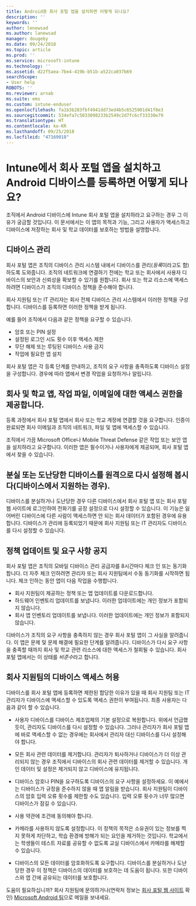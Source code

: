 ```yaml
---
title: Android용 회사 포털 앱을 설치하면 어떻게 되나요?
description: ''
keywords: ''
author: lenewsad
ms.author: lanewsad
manager: dougeby
ms.date: 09/24/2018
ms.topic: article
ms.prod: ''
ms.service: microsoft-intune
ms.technology: ''
ms.assetid: d22f5aea-7be4-419b-b51b-a522ca037b69
searchScope:
- User help
ROBOTS: ''
ms.reviewer: arnab
ms.suite: ems
ms.custom: intune-enduser
ms.openlocfilehash: fa1b3b283fbf4941dd73ed4b5c6525901d41f8e3
ms.sourcegitcommit: 534efa7c5033098233b2549c2d7fc6cf33330e79
ms.translationtype: HT
ms.contentlocale: ko-KR
ms.lasthandoff: 09/25/2018
ms.locfileid: "47169018"
---
```

# <a name="what-happens-if-you-install-the-company-portal-app-and-enroll-your-android-device-in-intune"></a>Intune에서 회사 포털 앱을 설치하고 Android 디바이스를 등록하면 어떻게 되나요?

조직에서 Android 디바이스에 Intune 회사 포털 앱을 설치하라고 요구하는 경우 그 이유가 궁금할 것입니다. 이 문서에서는 이 앱의 목적과 기능, 그리고 사용자가 액세스하고 디바이스에 저장하는 회사 및 학교 데이터를 보호하는 방법을 설명합니다.

## <a name="gets-your-device-managed"></a>디바이스 관리
회사 포털 앱은 조직의 디바이스 관리 시스템 내에서 디바이스를 관리(*등록*이라고도 함)하도록 도와줍니다. 조직의 네트워크에 연결하기 전에는 학교 또는 회사에서 사용자 디바이스의 보안과 신뢰성을 확보할 수 있기를 원합니다. 회사 또는 학교 리소스에 액세스하려면 디바이스가 조직의 디바이스 정책을 준수해야 합니다. 

회사 지원팀 또는 IT 관리자는 회사 전체 디바이스 관리 시스템에서 이러한 정책을 구성합니다. 디바이스를 등록하면 이러한 정책을 받게 됩니다. 

예를 들어 조직에서 다음과 같은 정책을 요구할 수 있습니다.
* 암호 또는 PIN 설정
* 설정된 로그인 시도 횟수 이후 액세스 제한
* 무단 해제 또는 루팅된 디바이스 사용 금지
* 작업에 필요한 앱 설치

회사 포털 앱은 각 등록 단계를 안내하고, 조직의 요구 사항을 충족하도록 디바이스 설정을 구성합니다. 경우에 따라 앱에서 변경 작업을 요청하거나 알립니다.

## <a name="gives-you-access-to-work-and-school-apps-work-files-and-email"></a>회사 및 학교 앱, 작업 파일, 이메일에 대한 액세스 권한을 제공합니다.
등록 과정에서 회사 포털 앱에서 회사 또는 학교 계정에 연결할 것을 요구합니다. 인증이 완료되면 회사 이메일과 조직의 네트워크, 파일 및 앱에 액세스할 수 있습니다. 

조직에서 가끔 Microsoft Office나 Mobile Threat Defense 같은 작업 또는 보안 앱을 설치하라고 요구합니다. 이러한 앱은 필수이거나 사용자에게 제공되며, 회사 포털 앱에서 찾을 수 있습니다.

## <a name="lets-you-remotely-reset-a-lost-or-stolen-device-if-device-supports-it"></a>분실 또는 도난당한 디바이스를 원격으로 다시 설정해 봅시다(디바이스에서 지원하는 경우).
디바이스를 분실하거나 도난당한 경우 다른 디바이스에서 회사 포털 앱 또는 회사 포털 웹 사이트에 로그인하여 전화기를 공장 설정으로 다시 설정할 수 있습니다. 이 기능은 잃어버린 디바이스에 다른 사람이 액세스하면 안 되는 회사 데이터가 포함된 경우에 유용합니다. 디바이스가 관리에 등록되었기 때문에 회사 지원팀 또는 IT 관리자도 디바이스를 다시 설정할 수 있습니다.  

## <a name="notifies-you-of-policy-updates-and-requirements"></a>정책 업데이트 및 요구 사항 공지
회사 포털 앱은 조직의 모바일 디바이스 관리 공급자를 8시간마다 체크 인 또는 동기화합니다. 더 자주 체크 인하려면 관리자 또는 회사 지원팀에서 수동 동기화를 시작하면 됩니다. 체크 인하는 동안 앱이 다음 작업을 수행합니다.  
* 회사 지원팀이 제공하는 정책 또는 앱 업데이트를 다운로드합니다.  
* 하드웨어 인벤토리 업데이트를 보냅니다. 이러한 업데이트에는 개인 정보가 포함되지 않습니다.  
* 회사 앱 인벤토리 업데이트를 보냅니다. 이러한 업데이트에는 개인 정보가 포함되지 않습니다.  

디바이스가 조직의 요구 사항을 충족하지 않는 경우 회사 포털 앱이 그 사실을 알려줍니다. 이 앱은 문제 및 문제 해결에 필요한 단계를 알려줍니다. 디바이스가 다시 요구 사항을 충족할 때까지 회사 및 학교 관련 리소스에 대한 액세스가 철회될 수 있습니다. 회사 포털 앱에서는 이 상태를 *비준수*라고 합니다. 

## <a name="permits-company-support-access-to-your-device"></a>회사 지원팀의 디바이스 액세스 허용
디바이스를 회사 포털 앱에 등록하면 제한된 합당한 이유가 있을 때 회사 지원팀 또는 IT 관리자가 디바이스에 액세스할 수 있도록 액세스 권한이 부여됩니다. 최종 사용자는 다음과 같이 할 수 있습니다.  

* 사용자 디바이스를 디바이스 제조업체의 기본 설정으로 복원합니다. 위에서 언급했듯이, 관리자도 디바이스를 다시 설정할 수 있습니다. 그러나 관리자가 회사 포털 앱에 바로 액세스할 수 없는 경우에는 회사에서 관리자 대신 디바이스를 다시 설정해야 합니다.  

* 모든 회사 관련 데이터를 제거합니다. 관리자가 퇴사하거나 디바이스가 더 이상 관리되지 않는 경우 조직에서 디바이스의 회사 관련 데이터를 제거할 수 있습니다. 개인 데이터 및 설정은 제거되지 않고 디바이스에 유지됩니다.  

* 디바이스 암호나 PIN을 요구하도록 디바이스의 요구 사항을 설정하세요. 이 예에서는 디바이스가 규정을 준수하지 않을 때 앱 알림을 받습니다. 회사 지원팀이 디바이스의 암호 입력 오류 횟수를 제한할 수도 있습니다. 입력 오류 횟수가 너무 많으면 디바이스가 잠길 수 있습니다.  

* 사용 약관에 조건에 동의해야 합니다.  

* 카메라를 사용하지 않도록 설정합니다. 이 정책의 목적은 소유권이 있는 정보를 찍지 못하게 차단하고, 학습 환경에 방해가 되는 요인을 제거하는 것입니다. 학교에서는 학생들이 테스트 자료를 공유할 수 없도록 교실 디바이스에서 카메라를 해제할 수 있습니다.  

* 디바이스의 모든 데이터를 암호화하도록 요구합니다. 디바이스를 분실하거나 도난당한 경우 이 정책은 디바이스의 데이터를 보호하는 데 도움이 됩니다. 또한 디바이스와 앱 간에 공유되는 데이터를 보호합니다.  

도움이 필요하십니까? 회사 지원팀에 문의하거나(연락처 정보는 [회사 포털 웹 사이트](https://go.microsoft.com/fwlink/?linkid=2010980) 확인) <a href="mailto:wintunedroidfbk@microsoft.com?subject=I'm having trouble installing the Company Portal app on my Android device&body=Describe the issue you're experiencing here.">Microsoft Android 팀</a>으로 메일을 보내세요.
